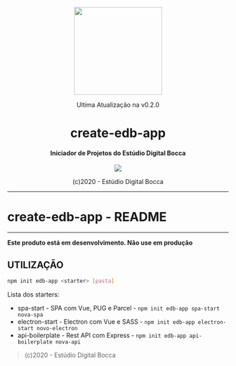 <p align="center">
  <img src="https://estudiodigitalbocca.com.br/edb-logo.svg" width="200px">
  <p align="center">Ultima Atualização na v0.2.0</p>
  <h1 align="center">create-edb-app</h1>
  <h4 align="center">
    Iniciador de Projetos do Estúdio Digital Bocca
  </h4>
  <p align="center">
    <img src="https://badgen.net/badge/version/v0.2.0/orange">
  </p>
  <p align="center">(c)2020 - Estúdio Digital Bocca</p>
</p>

---

# create-edb-app - README

---

**Este produto está em desenvolvimento. Não use em produção**

## UTILIZAÇÃO

```bash
npm init edb-app <starter> [pasta]
```

Lista dos starters:

- spa-start - SPA com Vue, PUG e Parcel - `npm init edb-app spa-start nova-spa`
- electron-start - Electron com Vue e SASS - `npm init edb-app electron-start novo-electron`
- api-boilerplate - Rest API com Express - `npm init edb-app api-boilerplate nova-api`

> (c)2020 - Estúdio Digital Bocca
